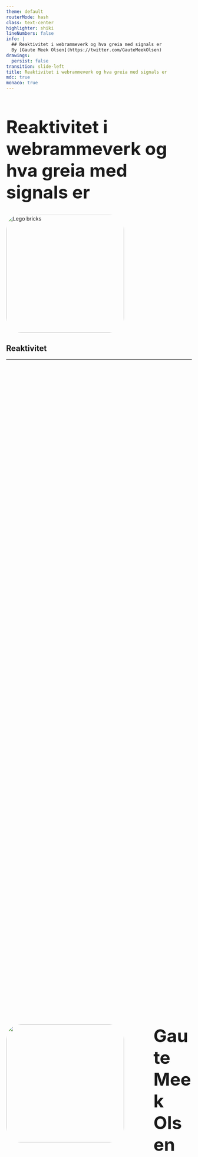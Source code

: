 ```yaml
---
theme: default
routerMode: hash
class: text-center
highlighter: shiki
lineNumbers: false
info: |
  ## Reaktivitet i webrammeverk og hva greia med signals er
  By [Gaute Meek Olsen](https://twitter.com/GauteMeekOlsen)
drawings:
  persist: false
transition: slide-left
title: Reaktivitet i webrammeverk og hva greia med signals er
mdc: true
monaco: true
---
```


<h1 class="translate-y-30px">Reaktivitet i webrammeverk og hva greia med signals er</h1>

<img src="/bricks.svg" alt="Lego bricks" class="scale-70 translate-y-30px">

<h2 class="scale-80 translate-x--228px translate-y--190px c-black">Reaktivitet</h2>

---

<div class="row">
  <img src="/gaute.jpg">
  <div class="column">
    <h1>Gaute Meek Olsen</h1>
    <Capra/>
  </div>
</div>

<style>
.row{
  display: flex;
  justify-content: center;
  align-items: center;
  height: 100%;
  gap: 5rem;
}

.column{
  display: flex;
  flex-direction: column;
  justify-content: center;
}

img{
  height: 320px;
  border-radius: 40px;
}

h1{
  font-size: 3rem;
}
</style>

---

# Regneark

<SpreadSheet />

---
src: ./pages/signals.md
---
---
transition: fade
---

# Reaktivitet tabell

|                                            | <logos-react class="text-5xl"/> | <logos-svelte-icon class="text-5xl svelte"/> | <logos-vue class="text-5xl"/> | <logos-solidjs-icon class="text-5xl"/>   | <logos-preact class="text-5xl"/>   | <logos-qwik-icon class="text-5xl"/>   | <logos-angular-icon class="text-5xl"/>   | <logos-svelte-icon class="text-5xl svelte"/> |
| ------------------------------------------ | ------------------------------- | -------------------------------------------- | ----------------------------- | ---------------------------------------- | ---------------------------------- | ------------------------------------- | ---------------------------------------- | -------------------------------------------- |
| mutable vs immutable API                   |                                 |                                              |                               |                                          |                                    |                                       |                                          |                                              |
| Ummidelbar oppdatering                     |                                 |                                              |                               |                                          |                                    |                                       |                                          |                                              |
| Re-render                                  |                                 |                                              |                               |                                          |                                    |                                       |                                          |                                              |
| Fungerer utenfor komponenten               |                                 |                                              |                               |                                          |                                    |                                       |                                          |                                              |
| Fungerer utenfor rammeverk                 |                                 |                                              |                               |                                          |                                    |                                       |                                          |                                              |

<style>
.svelte {
  outline: 1px dashed red;
}
</style>

---

# Reaktivitet tabell

|                                            | <logos-react class="text-5xl"/> | <logos-vue class="text-5xl"/> | <logos-solidjs-icon class="text-5xl"/>   | <logos-preact class="text-5xl"/>   | <logos-qwik-icon class="text-5xl"/>   | <logos-angular-icon class="text-5xl"/>   | <logos-svelte-icon class="text-5xl"/> |
| ------------------------------------------ | ------------------------------- | ----------------------------- | ---------------------------------------- | ---------------------------------- | ------------------------------------- | ---------------------------------------- | ------------------------------------- |
| mutable vs immutable API                   |                                 |                               |                                          |                                    |                                       |                                          |                                       |
| Ummidelbar oppdatering                     |                                 |                               |                                          |                                    |                                       |                                          |                                       |
| Re-render                                  |                                 |                               |                                          |                                    |                                       |                                          |                                       |
| Fungerer utenfor komponenten               |                                 |                               |                                          |                                    |                                       |                                          |                                       |
| Fungerer utenfor rammeverk                 |                                 |                               |                                          |                                    |                                       |                                          |                                       |

---
src: ./pages/react.md
---

---
src: ./pages/vue.md
---

---
src: ./pages/solid.md
---

---
src: ./pages/preact.md
---

---
src: ./pages/qwik.md
---

---
src: ./pages/angular.md
---

---
src: ./pages/svelte5.md
---
---

# Reaktivitet API

|                              | <logos-react class="text-5xl"/> | <logos-vue class="text-5xl"/> | <logos-solidjs-icon class="text-5xl"/> | <logos-preact class="text-5xl"/> | <logos-qwik-icon class="text-5xl"/> | <logos-angular-icon class="text-5xl"/> | <logos-svelte-icon class="text-5xl"/> |
| -----------------------------| ------------------------------- | ----------------------------- | -------------------------------------- | -------------------------------- | ----------------------------------- | -------------------------------------- | ------------------------------------- |
| State                        | `useState`                      | `ref`/`reactive`              | `createSignal`                         | `signal`                         | `useSignal`                         | `signal`                               | `$state`                              |
| Beregnet tilstand            | `useMemo`                       | `computed`                    | `() => `                               | `computed`                       | `useComputed$`                      | `computed`                             | `$derived`                            |
| Effekt                       | `useEffect`                     | `watchEffect`                 | `createEffect`                         | `effect`                         | `useTask$`                          | `effect`                               | `$effect`                             |

<style>
table {
  scale: 0.9;
  translate: -46px 0;
}
</style>

---

# Reaktivitet tabell

|                              | <logos-react class="text-5xl"/>                | <logos-vue class="text-5xl"/>                       | <logos-solidjs-icon class="text-5xl"/>               | <logos-preact class="text-5xl"/>                     | <logos-qwik-icon class="text-5xl"/>                  | <logos-angular-icon class="text-5xl"/>              | <logos-svelte-icon class="text-5xl"/>                |
| -----------------------------| ---------------------------------------------- | --------------------------------------------------- | ---------------------------------------------------- | ---------------------------------------------------- | ---------------------------------------------------- | --------------------------------------------------- | ---------------------------------------------------- |
| mutable vs immutable API     | Immutable                                      | Mutable                                             | Immutable                                            | Mutable                                              | Mutable                                              | Immutable                                           | Mutable                                              |
| Ummidelbar oppdatering       | <emojione-cross-mark-button class="text-2xl"/> | <emojione-white-heavy-check-mark class="text-2xl"/> | <emojione-white-heavy-check-mark class="text-2xl"/>  | <emojione-white-heavy-check-mark class="text-2xl"/>  | <emojione-cross-mark-button class="text-2xl"/>       | <emojione-white-heavy-check-mark class="text-2xl"/> | <emojione-white-heavy-check-mark class="text-2xl"/>  |
| Re-render                    | <noto-deciduous-tree class="text-2xl"/>        | <openmoji-puzzle-piece class="text-3xl"/>           | <material-symbols-jump-to-element class="text-3xl"/> | <material-symbols-jump-to-element class="text-3xl"/> | <material-symbols-jump-to-element class="text-3xl"/> | <noto-deciduous-tree class="text-2xl"/>             | <material-symbols-jump-to-element class="text-3xl"/> |
| Fungerer utenfor komponenten | <emojione-cross-mark-button class="text-2xl"/> | <emojione-white-heavy-check-mark class="text-2xl"/> | <emojione-white-heavy-check-mark class="text-2xl"/>  | <emojione-white-heavy-check-mark class="text-2xl"/>  | <emojione-cross-mark-button class="text-2xl"/>       | <openmoji-palm-down-hand class="text-2xl"/>(2/3)    | <emojione-white-heavy-check-mark class="text-2xl"/>  |
| Fungerer utenfor rammeverk   | <emojione-cross-mark-button class="text-2xl"/> | <emojione-white-heavy-check-mark class="text-2xl"/> | <openmoji-palm-down-hand class="text-2xl"/>          | <emojione-white-heavy-check-mark class="text-2xl"/>  | <emojione-cross-mark-button class="text-2xl"/>       | <openmoji-palm-down-hand class="text-2xl"/>(2/3)    | <emojione-cross-mark-button class="text-2xl"/>       |

---
layout: center
---

# Takk for mæ!